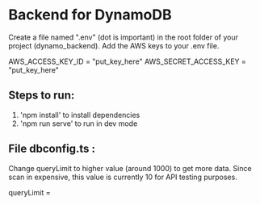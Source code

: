 # Backend for DynamoDB 

Create a file named ".env" (dot is important) in the root folder of your project (dynamo_backend).
Add the AWS keys to your .env file.

AWS_ACCESS_KEY_ID = "put_key_here"
AWS_SECRET_ACCESS_KEY = "put_key_here"

## Steps to run:

1. 'npm install' to install dependencies
2. 'npm run serve' to run in dev mode

## File dbconfig.ts :

Change queryLimit to higher value (around 1000) to get more data. Since scan in expensive, this value is currently 10 for API testing purposes.

queryLimit = 